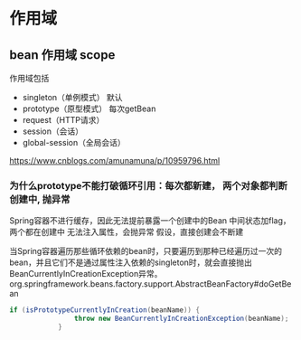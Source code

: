 # 作用域
## bean 作用域 scope
作用域包括
 - singleton（单例模式） 默认
 - prototype（原型模式） 每次getBean
 - request（HTTP请求）
 - session（会话）
 - global-session（全局会话）

https://www.cnblogs.com/amunamuna/p/10959796.html

### 为什么prototype不能打破循环引用：每次都新建， 两个对象都判断创建中, 抛异常
Spring容器不进行缓存，因此无法提前暴露一个创建中的Bean
中间状态加flag，两个都在创建中 无法注入属性，会抛异常
假设，直接创建会不断建

当Spring容器遍历那些循环依赖的bean时，只要遍历到那种已经遍历过一次的bean，并且它们不是通过属性注入依赖的singleton时，就会直接抛出BeanCurrentlyInCreationException异常。
org.springframework.beans.factory.support.AbstractBeanFactory#doGetBean

```java
if (isPrototypeCurrentlyInCreation(beanName)) {
                throw new BeanCurrentlyInCreationException(beanName);
            }
```

